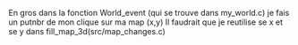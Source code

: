 En gros dans la fonction World_event (qui se trouve dans my_world.c) je fais un putnbr de mon clique sur ma map (x,y)
Il faudrait que je reutilise se x et se y dans fill_map_3d(src/map_changes.c)
